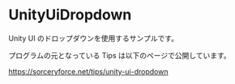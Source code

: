# UnityUiDropdown
Unity UI のドロップダウンを使用するサンプルです。

プログラムの元となっている Tips は以下のページで公開しています。

https://sorceryforce.net/tips/unity-ui-dropdown
